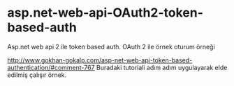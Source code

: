 # asp.net-web-api-OAuth2-token-based-auth
Asp.net web api 2 ile token based auth. OAuth 2 ile örnek oturum örneği

http://www.gokhan-gokalp.com/asp-net-web-api-token-based-authentication/#comment-767
Buradaki tutoriali adım adım uygulayarak elde edilmiş çalışır örnek.
